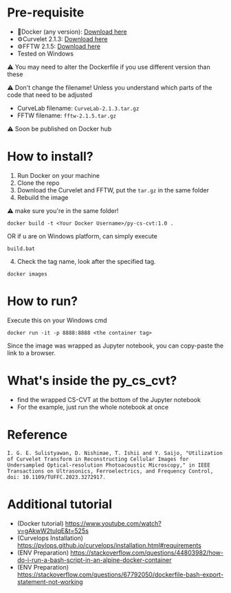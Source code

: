 # Pre-requisite
- 🐳Docker (any version): [Download here](https://www.docker.com/products/docker-desktop/)
- ⚙️Curvelet 2.1.3: [Download here](http://curvelet.org/)
- ⚙️FFTW 2.1.5: [Download here](https://www.fftw.org/download.html) 
- Tested on Windows

⚠️ You may need to alter the Dockerfile if you use different version than these

⚠️ Don't change the filename! Unless you understand which parts of the code that need to be adjusted
  - CurveLab filename: `CurveLab-2.1.3.tar.gz`
  - FFTW filename: `fftw-2.1.5.tar.gz`

⚠️ Soon be published on Docker hub

# How to install?
1) Run Docker on your machine
2) Clone the repo
3) Download the Curvelet and FFTW, put the `tar.gz` in the same folder
4) Rebuild the image

⚠️ make sure you're in the same folder!
~~~
docker build -t <Your Docker Username>/py-cs-cvt:1.0 .
~~~

OR if u are on Windows platform, can simply execute
~~~
build.bat
~~~
4) Check the tag name, look after the specified tag.
~~~
docker images
~~~

# How to run?

Execute this on your Windows cmd

~~~
docker run -it -p 8888:8888 <the container tag>
~~~~

Since the image was wrapped as Jupyter notebook, you can copy-paste the link to a browser.

# What's inside the py_cs_cvt?
- find the wrapped CS-CVT at the bottom of the Jupyter notebook
- For the example, just run the whole notebook at once

# Reference

~~~
I. G. E. Sulistyawan, D. Nishimae, T. Ishii and Y. Saijo, "Utilization of Curvelet Transform in Reconstructing Cellular Images for Undersampled Optical-resolution Photoacoustic Microscopy," in IEEE Transactions on Ultrasonics, Ferroelectrics, and Frequency Control, doi: 10.1109/TUFFC.2023.3272917.
~~~

# Additional tutorial
- (Docker tutorial) https://www.youtube.com/watch?v=gAkwW2tuIqE&t=525s
- (Curvelops Installation) https://pylops.github.io/curvelops/installation.html#requirements
- (ENV Preparation) https://stackoverflow.com/questions/44803982/how-do-i-run-a-bash-script-in-an-alpine-docker-container
- (ENV Preparation) https://stackoverflow.com/questions/67792050/dockerfile-bash-export-statement-not-working
